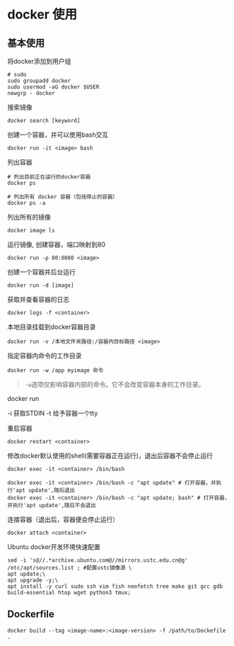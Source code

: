 # docker 使用

## 基本使用

将docker添加到用户组
```shell
# sudo
sudo groupadd docker
sudo usermod -aG docker $USER
newgrp - docker
```

搜索镜像
```
docker search [keyword]
```



创建一个容器，并可以使用bash交互
```shell
docker run -it <image> bash
```

列出容器
```shell
# 列出目前正在运行的docker容器
docker ps

# 列出所有 docker 容器（包括停止的容器）
docker ps -a
```



列出所有的镜像
```shell
docker image ls 
```

运行镜像, 创建容器，端口映射到80
```shell
docker run -p 80:8080 <image>
```

创建一个容器并后台运行
```shell
docker run -d [image]
```


获取并查看容器的日志
```shell
docker logs -f <container>
```

本地目录挂载到docker容器目录
```shell
docker run -v /本地文件夹路径:/容器内目标路径 <image>
```

指定容器内命令的工作目录
```
docker run -w /app myimage 命令
```

> `-w`选项仅影响容器内部的命令。它不会改变容器本身的工作目录。


docker run

-i 获取STDIN
-t 给予容器一个tty

重启容器
```shell
docker restart <container> 
```


修改docker默认使用的shell(需要容器正在运行)，退出后容器不会停止运行
```shell
docker exec -it <container> /bin/bash
```

```shell
docker exec -it <container> /bin/bash -c "apt update" # 打开容器，并执行'apt update',随后退出
docker exec -it <container> /bin/bash -c "apt update; bash" # 打开容器，并执行'apt update',随后不会退出
```

连接容器（退出后，容器便会停止运行）
```shell
docker attach <container>
```

Ubuntu docker开发环境快速配置

```shell
sed -i 's@//.*archive.ubuntu.com@//mirrors.ustc.edu.cn@g' /etc/apt/sources.list ; #配置ustc镜像源 \
apt update;\
apt upgrade -y;\
apt install -y curl sudo ssh vim fish neofetch tree make git gcc gdb build-essential htop wget python3 tmux;

```


## Dockerfile

```shell
docker build --tag <image-name>:<image-version> -f /path/to/Dockefile .
```